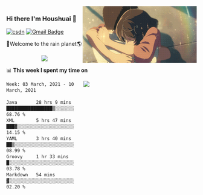 <img  align='right' height="150" src="https://github.com/LikeRainDay/LikeRainDay/blob/master/pic/img_rain_1.gif?raw=true">



### Hi there I'm Houshuai :lemon:

[![csdn](https://img.shields.io/badge/-csdn-c14438?style=flat-square&logo=c&logoColor=white)](https://blog.csdn.net/qq_15807167)
[![Gmail Badge](https://img.shields.io/badge/-gmail-c14438?style=flat-square&logo=Gmail&logoColor=white&link=mailto:houshuai0816@gmail.com)](mailto:houshuai0816@gmail.com)

🚀Welcome to the rain planet🌎

<center>
<img align='center'  src="https://source.unsplash.com/random/1200x600">
</center>

📊 **This week I spent my time on**

<img align='right'   width="300" src="https://github-readme-stats.vercel.app/api?username=LikeRainDay&show_icons=true&title_color=fff&icon_color=79ff97&text_color=9f9f9f&bg_color=151515">

<!--START_SECTION:waka-->
```text
Week: 03 March, 2021 - 10 March, 2021

Java       28 hrs 9 mins   █████████████████▒░░░░░░░   68.76 % 
XML        5 hrs 47 mins   ███▓░░░░░░░░░░░░░░░░░░░░░   14.15 % 
YAML       3 hrs 40 mins   ██▒░░░░░░░░░░░░░░░░░░░░░░   08.99 % 
Groovy     1 hr 33 mins    █░░░░░░░░░░░░░░░░░░░░░░░░   03.78 % 
Markdown   54 mins         ▓░░░░░░░░░░░░░░░░░░░░░░░░   02.20 % 
```
<!--END_SECTION:waka-->
